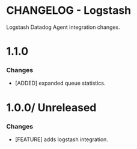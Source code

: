 # CHANGELOG - Logstash

Logstash Datadog Agent integration changes.

1.1.0
==================

### Changes

* [ADDED] expanded queue statistics.

1.0.0/ Unreleased
==================

### Changes

* [FEATURE] adds logstash integration.
